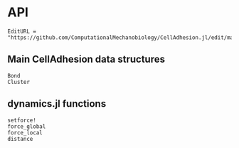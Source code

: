 # API
```@meta
EditURL = "https://github.com/ComputationalMechanobiology/CellAdhesion.jl/edit/main/docs/src/API.md"
```

## Main CellAdhesion data structures
```@docs
Bond
Cluster
```

## dynamics.jl functions
```@docs
setforce!
force_global
force_local
distance
```

